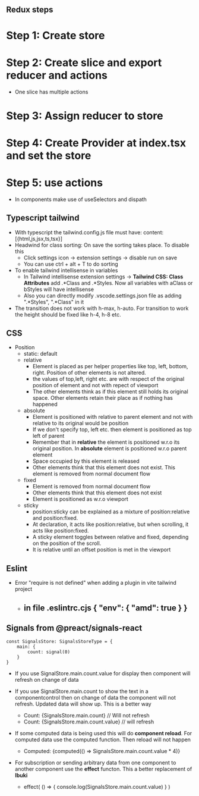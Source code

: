 ## Redux steps
# Step 1: Create store
# Step 2: Create slice and export reducer and actions
- One slice has multiple actions
# Step 3: Assign reducer to store
# Step 4: Create Provider at index.tsx and set the store
# Step 5: use actions
- In components make use of useSelectors and dispath

## Typescript tailwind
- With typescript the tailwind.config.js file must have: content: [{html,js,jsx,ts,tsx}]
- Headwind for class sorting: On save the sorting takes place. To disable this
	- Click settings icon -> extension settings -> disable run on save 
	- You can use ctrl + alt + T to do sorting
- To enable tailwind intellisense in variables
	- In Tailwind intellisense extension settings -> **Tailwind CSS: Class Attributes** add .*Class and .*Styles. Now all variables with aClass or bStyles will have intellisense
	- Also you can directly modify .vscode.settings.json file as adding  ".*Styles", ".*Class" in it
- The transition does not work with h-max, h-auto. For transition to work the height should be fixed like h-4, h-8 etc.

## CSS
- Position
	- static: default
	- relative
		- Element is placed as per helper properties like top, left, bottom, right. Position of other elements is not altered.
		- the values of top,left, right etc. are with respect of the original position of element and not with repect of viewport
		- The other elements think as if this element still holds its original space. Other elements retain their place as if nothing has happened
	- absolute
		- Element is positioned with relative to parent element and not with relative to its original would be position
		- If we don't specify top, left etc. then element is positioned as top left of parent
		- Remember that in **relative** the element is positioned w.r.o its original position. In **absolute** element is positioned w.r.o parent element
		- Space occupied by this element is released
		- Other elements think that this element does not exist. This element is removed from normal document flow
	- fixed
		- Element is removed from normal document flow
		- Other elements think that this element does not exist
		- Element is positioned as w.r.o viewport
	- sticky
		- position:sticky can be explained as a mixture of position:relative and position:fixed. 
		- At declaration, it acts like position:relative, but when scrolling, it acts like position:fixed.
		- A sticky element toggles between relative and fixed, depending on the position of the scroll. 
		- It is relative until an offset position is met in the viewport
## Eslint
- Error "require is not defined" when adding a plugin in vite tailwind project
	- in file .eslintrc.cjs
		  {
		  "env": {
		    "amd": true
		  }
		}
		- 

## Signals from @preact/signals-react
```
const SignalsStore: SignalsStoreType = {
    main: {
        count: signal(0)
    }
}
```
- If you use SignalStore.main.count.value for display then component will refresh on change of data
- If you use SignalStore.main.count to show the text in a componentcontrol then on change of data the component will not refresh. Updated data will show up. This is a better way
	- <label>Count: {SignalsStore.main.count}</label> // Will not refresh
	- <label>Count: {SignalsStore.main.count.value}</label> // will refresh

- If some computed data is being used this will do **component reload**. For computed data use the computed function. Then reload will not happen
	- <label>Computed: {computed(() => SignalsStore.main.count.value * 4)}</label>

- For subscription or sending arbitrary data from one component to another component use the **effect** functon. This a better replacement of **Ibuki**
	- effect(
        () => {
            console.log(SignalsStore.main.count.value)
        }
    )